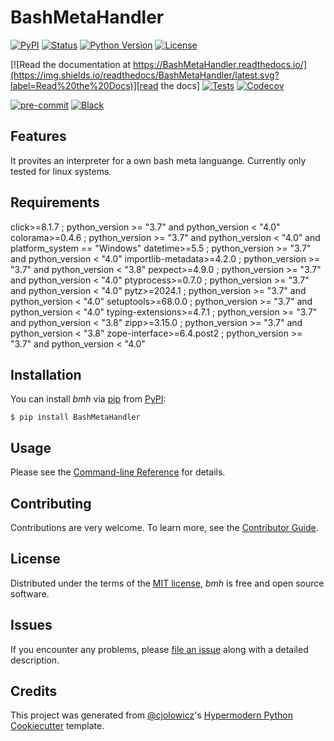 # BashMetaHandler

[![PyPI](https://img.shields.io/pypi/v/BashMetaHandler.svg)][pypi_]
[![Status](https://img.shields.io/pypi/status/BashMetaHandler.svg)][status]
[![Python Version](https://img.shields.io/pypi/pyversions/BashMetaHandler)][python version]
[![License](https://img.shields.io/pypi/l/BashMetaHandler)][license]

[![Read the documentation at https://BashMetaHandler.readthedocs.io/](https://img.shields.io/readthedocs/BashMetaHandler/latest.svg?label=Read%20the%20Docs)][read the docs]
[![Tests](https://github.com/000AG000/BashMetaHandler/workflows/Tests/badge.svg)][tests]
[![Codecov](https://codecov.io/gh/000AG000/BashMetaHandler/branch/main/graph/badge.svg)][codecov]

[![pre-commit](https://img.shields.io/badge/pre--commit-enabled-brightgreen?logo=pre-commit&logoColor=white)][pre-commit]
[![Black](https://img.shields.io/badge/code%20style-black-000000.svg)][black]

[pypi_]: https://pypi.org/project/BashMetaHandler/
[status]: https://pypi.org/project/BashMetaHandler/
[python version]: https://pypi.org/project/BashMetaHandler
[read the docs]: https://BashMetaHandler.readthedocs.io/
[tests]: https://github.com/000AG000/BashMetaHandler/actions?workflow=Tests
[codecov]: https://app.codecov.io/gh/000AG000/BashMetaHandler
[pre-commit]: https://github.com/pre-commit/pre-commit
[black]: https://github.com/psf/black

## Features

It provites an interpreter for a own bash meta languange. Currently only tested for linux systems.

## Requirements

click>=8.1.7 ; python_version >= "3.7" and python_version < "4.0"
colorama>=0.4.6 ; python_version >= "3.7" and python_version < "4.0" and platform_system == "Windows"
datetime>=5.5 ; python_version >= "3.7" and python_version < "4.0"
importlib-metadata>=4.2.0 ; python_version >= "3.7" and python_version < "3.8"
pexpect>=4.9.0 ; python_version >= "3.7" and python_version < "4.0"
ptyprocess>=0.7.0 ; python_version >= "3.7" and python_version < "4.0"
pytz>=2024.1 ; python_version >= "3.7" and python_version < "4.0"
setuptools>=68.0.0 ; python_version >= "3.7" and python_version < "4.0"
typing-extensions>=4.7.1 ; python_version >= "3.7" and python_version < "3.8"
zipp>=3.15.0 ; python_version >= "3.7" and python_version < "3.8"
zope-interface>=6.4.post2 ; python_version >= "3.7" and python_version < "4.0"

## Installation

You can install _bmh_ via [pip] from [PyPI]:

```console
$ pip install BashMetaHandler
```

## Usage

Please see the [Command-line Reference] for details.

## Contributing

Contributions are very welcome.
To learn more, see the [Contributor Guide].

## License

Distributed under the terms of the [MIT license][license],
_bmh_ is free and open source software.

## Issues

If you encounter any problems,
please [file an issue] along with a detailed description.

## Credits

This project was generated from [@cjolowicz]'s [Hypermodern Python Cookiecutter] template.

[@cjolowicz]: https://github.com/cjolowicz
[pypi]: https://pypi.org/
[hypermodern python cookiecutter]: https://github.com/cjolowicz/cookiecutter-hypermodern-python
[file an issue]: https://github.com/000AG000/BashMetaHandler/issues
[pip]: https://pip.pypa.io/

<!-- github-only -->

[license]: https://github.com/000AG000/BashMetaHandler/blob/main/LICENSE
[contributor guide]: https://github.com/000AG000/BashMetaHandler/blob/main/CONTRIBUTING.md
[command-line reference]: https://BashMetaHandler.readthedocs.io/en/latest/usage.html
